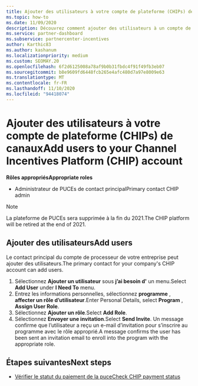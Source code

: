 ```yaml
---
title: Ajouter des utilisateurs à votre compte de plateforme (CHIPs) de canaux
ms.topic: how-to
ms.date: 11/09/2020
description: Découvrez comment ajouter des utilisateurs à un compte de processeur.
ms.service: partner-dashboard
ms.subservice: partnercenter-incentives
author: Karthic83
ms.author: kashanum
ms.localizationpriority: medium
ms.custom: SEOMAY.20
ms.openlocfilehash: 6f2d6125008a78af9b0b31fbdc4f91f49fb3eb07
ms.sourcegitcommit: b8e9609fd6448fcb265e4afc480d7a97e8009e63
ms.translationtype: MT
ms.contentlocale: fr-FR
ms.lasthandoff: 11/10/2020
ms.locfileid: "94418074"
---
```

# <a name="add-users-to-your-channel-incentives-platform-chip-account"></a><span data-ttu-id="3e19a-103">Ajouter des utilisateurs à votre compte de plateforme (CHIPs) de canaux</span><span class="sxs-lookup"><span data-stu-id="3e19a-103">Add users to your Channel Incentives Platform (CHIP) account</span></span>

<span data-ttu-id="3e19a-104">**Rôles appropriés**</span><span class="sxs-lookup"><span data-stu-id="3e19a-104">**Appropriate roles**</span></span>

- <span data-ttu-id="3e19a-105">Administrateur de PUCEs de contact principal</span><span class="sxs-lookup"><span data-stu-id="3e19a-105">Primary contact CHIP admin</span></span>
 
>[!NOTE]
><span data-ttu-id="3e19a-106">La plateforme de PUCEs sera supprimée à la fin du 2021.</span><span class="sxs-lookup"><span data-stu-id="3e19a-106">The CHIP platform will be retired at the end of 2021.</span></span>

## <a name="add-users"></a><span data-ttu-id="3e19a-107">Ajouter des utilisateurs</span><span class="sxs-lookup"><span data-stu-id="3e19a-107">Add users</span></span>

<span data-ttu-id="3e19a-108">Le contact principal du compte de processeur de votre entreprise peut ajouter des utilisateurs.</span><span class="sxs-lookup"><span data-stu-id="3e19a-108">The primary contact for your company's CHIP account can add users.</span></span>

1. <span data-ttu-id="3e19a-109">Sélectionnez **Ajouter un utilisateur** sous **j’ai besoin d'** un menu.</span><span class="sxs-lookup"><span data-stu-id="3e19a-109">Select **Add User** under **I Need To** menu.</span></span>
2. <span data-ttu-id="3e19a-110">Entrez les informations personnelles, sélectionnez **programme** , **affecter un rôle d’utilisateur**.</span><span class="sxs-lookup"><span data-stu-id="3e19a-110">Enter Personal Details, select **Program** , **Assign User Role**.</span></span>
3. <span data-ttu-id="3e19a-111">Sélectionnez **Ajouter un rôle**.</span><span class="sxs-lookup"><span data-stu-id="3e19a-111">Select **Add Role**.</span></span>
4. <span data-ttu-id="3e19a-112">Sélectionnez **Envoyer une invitation**.</span><span class="sxs-lookup"><span data-stu-id="3e19a-112">Select **Send Invite**.</span></span>
<span data-ttu-id="3e19a-113">Un message confirme que l’utilisateur a reçu un e-mail d’invitation pour s’inscrire au programme avec le rôle approprié.</span><span class="sxs-lookup"><span data-stu-id="3e19a-113">A message confirms the user has been sent an invitation email to enroll into the program with the appropriate role.</span></span>

## <a name="next-steps"></a><span data-ttu-id="3e19a-114">Étapes suivantes</span><span class="sxs-lookup"><span data-stu-id="3e19a-114">Next steps</span></span>

- [<span data-ttu-id="3e19a-115">Vérifier le statut du paiement de la puce</span><span class="sxs-lookup"><span data-stu-id="3e19a-115">Check CHIP payment status</span></span>](chip-payment-status.md)